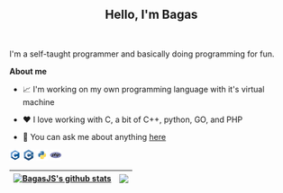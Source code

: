 <h2 align="center">Hello, I'm Bagas</h2>

<br />

I'm  a self-taught programmer and basically doing programming for fun.
<br />

**About me**

- 📈 I'm working on my own programming language with it's virtual machine

- ❤️ I love working with C, a bit of C++, python, GO, and PHP

- 💬 You can ask me about anything [here](https://github.com/bagasjs/bagasjs)

<code><img height="20" alt="c" src="https://raw.githubusercontent.com/github/explore/80688e429a7d4ef2fca1e82350fe8e3517d3494d/topics/c/c.png"></code>
<code><img height="20" alt="cpp" src="https://raw.githubusercontent.com/github/explore/80688e429a7d4ef2fca1e82350fe8e3517d3494d/topics/cpp/cpp.png"></code>
<code><img height="20" alt="python" src="https://raw.githubusercontent.com/github/explore/80688e429a7d4ef2fca1e82350fe8e3517d3494d/topics/python/python.png"></code>
<code><img height="20" alt="php" src="https://raw.githubusercontent.com/github/explore/5c058a388828bb5fde0bcafd4bc867b5bb3f26f3/topics/php/php.png"></code>


| <a href="https://github.com/bagasjs"><img align="center" src="https://github-readme-stats.vercel.app/api?username=bagasjs&show_icons=true&include_all_commits=true&theme=buefy&hide_border=true" alt="BagasJS's github stats" /></a> | <a href="https://github.com/bagasjs"><img align="center" src="https://github-readme-stats.vercel.app/api/top-langs/?username=bagasjs&layout=compact&theme=buefy&hide_border=true" /></a> |
| ------------- | ------------- |
